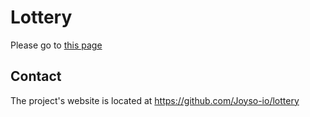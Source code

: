 # Lottery
Please go to [this page](https://joyso-io.github.io/lottery/)

## Contact
The project's website is located at https://github.com/Joyso-io/lottery
